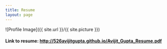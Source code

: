 ```yaml
---
title: Resume
layout: page
---
```

![Profile Image]({{ site.url }}/{{ site.picture }})

#### Link to resume: http://526avijitgupta.github.io/Avijit_Gupta_Resume.pdf